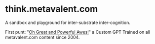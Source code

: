 # think.metavalent.com

A sandbox and playground for inter-substrate inter-cognition.

First punt: "[Oh Great and Powerful Awes!](https://chat.openai.com/g/g-ntz3gLo81-oh-great-and-powerful-awes)" a Custom GPT Trained on all metavalent.com content since 2004.

